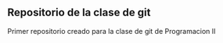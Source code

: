 ## Repositorio de la clase de git

Primer repositorio creado para la clase de git de Programacion II
